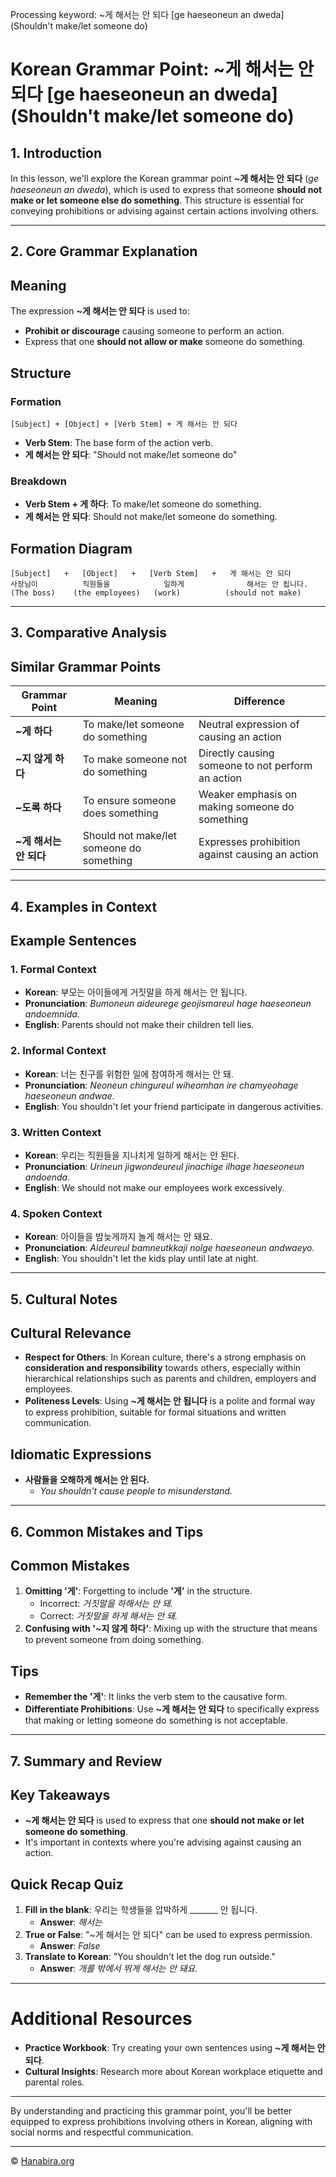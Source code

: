 Processing keyword: ~게 해서는 안 되다 [ge haeseoneun an dweda] (Shouldn't make/let someone do)
# Korean Grammar Point: ~게 해서는 안 되다 [ge haeseoneun an dweda] (Shouldn't make/let someone do)

## 1. Introduction
In this lesson, we'll explore the Korean grammar point **~게 해서는 안 되다** (*ge haeseoneun an dweda*), which is used to express that someone **should not make or let someone else do something**. This structure is essential for conveying prohibitions or advising against certain actions involving others.

---
## 2. Core Grammar Explanation
## Meaning
The expression **~게 해서는 안 되다** is used to:
- **Prohibit or discourage** causing someone to perform an action.
- Express that one **should not allow or make** someone do something.
## Structure
### Formation
```
[Subject] + [Object] + [Verb Stem] + 게 해서는 안 되다
```
- **Verb Stem**: The base form of the action verb.
- **게 해서는 안 되다**: "Should not make/let someone do"
### Breakdown
- **Verb Stem + 게 하다**: To make/let someone do something.
- **게 해서는 안 되다**: Should not make/let someone do something.
## Formation Diagram
```plaintext
[Subject]   +   [Object]   +   [Verb Stem]   +   게 해서는 안 되다
사장님이          직원들을            일하게              해서는 안 됩니다.
(The boss)    (the employees)   (work)          (should not make)
```
---
## 3. Comparative Analysis
## Similar Grammar Points
| Grammar Point                   | Meaning                                       | Difference                                      |
|---------------------------------|------------------------------------------------|-------------------------------------------------|
| **~게 하다**                    | To make/let someone do something               | Neutral expression of causing an action         |
| **~지 않게 하다**               | To make someone not do something               | Directly causing someone to not perform an action |
| **~도록 하다**                  | To ensure someone does something               | Weaker emphasis on making someone do something  |
| **~게 해서는 안 되다**          | Should not make/let someone do something       | Expresses prohibition against causing an action |
---
## 4. Examples in Context
## Example Sentences
### 1. Formal Context
- **Korean**: 부모는 아이들에게 거짓말을 하게 해서는 안 됩니다.
- **Pronunciation**: *Bumoneun aideurege geojismareul hage haeseoneun andoemnida.*
- **English**: Parents should not make their children tell lies.
### 2. Informal Context
- **Korean**: 너는 친구를 위험한 일에 참여하게 해서는 안 돼.
- **Pronunciation**: *Neoneun chingureul wiheomhan ire chamyeohage haeseoneun andwae.*
- **English**: You shouldn't let your friend participate in dangerous activities.
### 3. Written Context
- **Korean**: 우리는 직원들을 지나치게 일하게 해서는 안 된다.
- **Pronunciation**: *Urineun jigwondeureul jinachige ilhage haeseoneun andoenda.*
- **English**: We should not make our employees work excessively.
### 4. Spoken Context
- **Korean**: 아이들을 밤늦게까지 놀게 해서는 안 돼요.
- **Pronunciation**: *Aideureul bamneutkkaji nolge haeseoneun andwaeyo.*
- **English**: You shouldn't let the kids play until late at night.
---
## 5. Cultural Notes
## Cultural Relevance
- **Respect for Others**: In Korean culture, there's a strong emphasis on **consideration and responsibility** towards others, especially within hierarchical relationships such as parents and children, employers and employees.
- **Politeness Levels**: Using **~게 해서는 안 됩니다** is a polite and formal way to express prohibition, suitable for formal situations and written communication.
## Idiomatic Expressions
- **사람들을 오해하게 해서는 안 된다.**
  - *You shouldn't cause people to misunderstand.*
---
## 6. Common Mistakes and Tips
## Common Mistakes
1. **Omitting '게'**: Forgetting to include **'게'** in the structure.
   - Incorrect: *거짓말을 하해서는 안 돼.*
   - Correct: *거짓말을 하게 해서는 안 돼.*
2. **Confusing with '~지 않게 하다'**: Mixing up with the structure that means to prevent someone from doing something.
## Tips
- **Remember the '게'**: It links the verb stem to the causative form.
- **Differentiate Prohibitions**: Use **~게 해서는 안 되다** to specifically express that making or letting someone do something is not acceptable.
---
## 7. Summary and Review
## Key Takeaways
- **~게 해서는 안 되다** is used to express that one **should not make or let someone do something**.
- It's important in contexts where you're advising against causing an action.
## Quick Recap Quiz
1. **Fill in the blank**: 우리는 학생들을 압박하게 _______ 안 됩니다.
   - **Answer**: *해서는*
2. **True or False**: "~게 해서는 안 되다" can be used to express permission.
   - **Answer**: *False*
3. **Translate to Korean**: "You shouldn't let the dog run outside."
   - **Answer**: *개를 밖에서 뛰게 해서는 안 돼요.*
---
# Additional Resources
- **Practice Workbook**: Try creating your own sentences using **~게 해서는 안 되다**.
- **Cultural Insights**: Research more about Korean workplace etiquette and parental roles.
---
By understanding and practicing this grammar point, you'll be better equipped to express prohibitions involving others in Korean, aligning with social norms and respectful communication.

---
© [Hanabira.org](https://hanabira.org)
